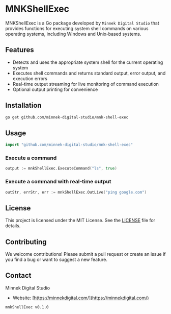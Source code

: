 # MNKShellExec

MNKShellExec is a Go package developed by `Minnek Digital Studio` that provides functions for executing system shell commands on various operating systems, including Windows and Unix-based systems.

## Features

- Detects and uses the appropriate system shell for the current operating system
- Executes shell commands and returns standard output, error output, and execution errors
- Real-time output streaming for live monitoring of command execution
- Optional output printing for convenience

## Installation
```bash
go get github.com/minnek-digital-studio/mnk-shell-exec
```

## Usage

```go
import "github.com/minnek-digital-studio/mnk-shell-exec"
```

### Execute a command

```go
output := mnkShellExec.ExecuteCommand("ls", true)
```

### Execute a command with real-time output

```go
outStr, errStr, err := mnkShellExec.OutLive("ping google.com")
```

## License

This project is licensed under the MIT License. See the [LICENSE](LICENSE) file for details.

## Contributing

We welcome contributions! Please submit a pull request or create an issue if you find a bug or want to suggest a new feature.

## Contact

Minnek Digital Studio
- Website: [https://minnekdigital.com/](https://minnekdigital.com/)

`mnkShellExec v0.1.0`
